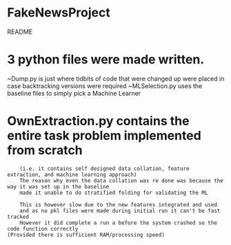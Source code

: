 # FakeNewsProject
README
# 3 python files were made written.
~Dump.py is just where tidbits of code that were changed up were placed in case backtracking versions were required
~MLSelection.py uses the baseline files to simply pick a Machine Learner
# OwnExtraction.py contains the entire task problem implemented from scratch 
		
		(i.e. it contains self designed data collation, feature extraction, and machine learning approach)
		The reason why even the data collation was re done was because the way it was set up in the baseline
		made it unable to do stratified folding for validating the ML
		
		This is however slow due to the new features integrated and used
		and as no pkl files were made during initial run it can't be fast tracked
		However it did complete a run a before the system crashed so the code function correctly
    (Provided there is sufficient RAM/processing speed)
